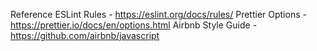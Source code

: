 Reference
ESLint Rules - https://eslint.org/docs/rules/
Prettier Options - https://prettier.io/docs/en/options.html
Airbnb Style Guide - https://github.com/airbnb/javascript
